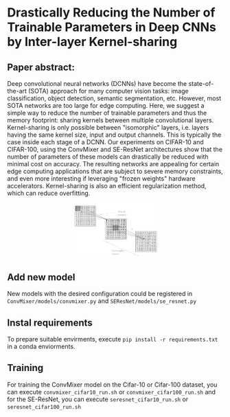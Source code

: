 
# Drastically Reducing the Number of Trainable Parameters in Deep CNNs by Inter-layer Kernel-sharing
## Paper abstract:
Deep convolutional neural networks (DCNNs) have become the state-of-the-art (SOTA) approach for many computer vision tasks: image classification, object detection, semantic segmentation, etc. However, most SOTA networks are too large for edge computing. Here, we suggest a simple way to reduce the number of trainable parameters and thus the memory footprint: sharing kernels between multiple convolutional layers. Kernel-sharing is only possible between "isomorphic" layers, i.e. layers having the same kernel size, input and output channels. This is typically the case inside each stage of a DCNN. Our experiments on CIFAR-10 and CIFAR-100, using the ConvMixer and SE-ResNet architectures show that the number of parameters of these models can drastically be reduced with minimal cost on accuracy. The resulting networks are appealing for certain edge computing applications that are subject to severe memory constraints, and even more interesting if leveraging "frozen weights" hardware accelerators. Kernel-sharing is also an efficient regularization method, which can reduce overfitting.
  
<!-- ![alt text](https://github.com/AlirezaAzadbakht/kernel-sharing/blob/main/figs/shared-kernel.png?raw=true=100x20) -->
<p align="center">
  <img src="https://github.com/AlirezaAzadbakht/kernel-sharing/blob/main/figs/shared-kernel.png" style="width:40%;" />
</p>

## Add new model

New models with the desired configuration could be registered in `ConvMixer/models/convmixer.py` and `SEResNet/models/se_resnet.py`
  
## Instal requirements 
To prepare suitable envirments, execute `pip install -r requirements.txt` in a conda enviorments.

## Training

For training the ConvMixer model on the Cifar-10 or Cifar-100 dataset, you can execute `convmixer_cifar10_run.sh` or `convmixer_cifar100_run.sh`
 and for the SE-ResNet, you can execute `seresnet_cifar10_run.sh` or `seresnet_cifar100_run.sh`
